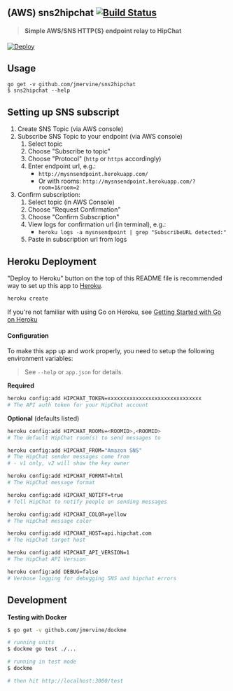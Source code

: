 ## (AWS) sns2hipchat [![Build Status](https://travis-ci.org/jmervine/sns2hipchat.svg?branch=master)](https://travis-ci.org/jmervine/sns2hipchat)

> #### Simple AWS/SNS HTTP{S} endpoint relay to HipChat

[![Deploy](https://www.herokucdn.com/deploy/button.svg)](https://heroku.com/deploy)

## Usage

```
go get -v github.com/jmervine/sns2hipchat
$ sns2hipchat --help
```

## Setting up SNS subscript

1. Create SNS Topic (via AWS console)
2. Subscribe SNS Topic to your endpoint (via AWS console)
    1. Select topic
    2. Choose "Subscribe to topic"
    3. Choose "Protocol" (`http` or `https` accordingly)
    4. Enter endpoint url, e.g.:
        * `http://mysnsendpoint.herokuapp.com/`
        * Or with rooms: `http://mysnsendpoint.herokuapp.com/?room=1&room=2`
3. Confirm subscription:
    1. Select topic (in AWS Console)
    2. Choose "Request Confirmation"
    3. Choose "Confirm Subscription"
    4. View logs for confirmation url (in terminal), e.g.:
        * `heroku logs -a mysnsendpoint | grep "SubscribeURL detected:"`
    5. Paste in subscription url from logs

## Heroku Deployment

"Deploy to Heroku" button on the top of this README file is recommended way to set up this app to [Heroku](https://www.heroku.com/).

```bash
heroku create
```

If you're not familiar with using Go on Heroku, see [Getting Started with Go on Heroku](https://devcenter.heroku.com/articles/getting-started-with-go)

#### Configuration

To make this app up and work properly, you need to setup the following environment variables:

> See `--help` or `app.json` for details.

**Required**

```bash
heroku config:add HIPCHAT_TOKEN=xxxxxxxxxxxxxxxxxxxxxxxxxxxxxx
# The API auth token for your HipChat account
```

**Optional** (defaults listed)

```bash
heroku config:add HIPCHAT_ROOMs=<ROOMID>,<ROOMID>
# The default HipChat room(s) to send messages to

heroku config:add HIPCHAT_FROM="Amazon SNS"
# The HipChat sender messages come from
# - v1 only, v2 will show the key owner

heroku config:add HIPCHAT_FORMAT=html
# The HipChat message format

heroku config:add HIPCHAT_NOTIFY=true
# Tell HipChat to notify people on sending messages

heroku config:add HIPCHAT_COLOR=yellow
# The HipChat message color

heroku config:add HIPCHAT_HOST=api.hipchat.com
# The HipChat target host

heroku config:add HIPCHAT_API_VERSION=1
# The HipChat API Version

heroku config:add DEBUG=false
# Verbose logging for debugging SNS and hipchat errors
```

## Development

**Testing with Docker**

```bash
$ go get -v github.com/jmervine/dockme

# running units
$ dockme go test ./...

# running in test mode
$ dockme

# then hit http://localhost:3000/test
```

